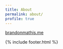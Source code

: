 ```yaml
---
title: About
permalink: about/
profile: true
---
```


[brandonmathis.me](http://brandonmathis.me)

{% include footer.html %}
